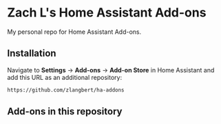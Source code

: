 # Zach L's Home Assistant Add-ons

My personal repo for Home Assistant Add-ons.

## Installation

Navigate to **Settings** -> **Add-ons** -> **Add-on Store** in Home Assistant and add this URL as an
additional repository:

```txt
https://github.com/zlangbert/ha-addons
```

## Add-ons in this repository

